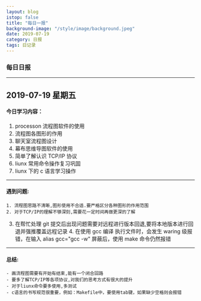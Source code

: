 ```yaml
---
layout: blog
istop: false
title: "每日一报"
background-image: "/style/image/background.jpeg"
date: 2019-07-19
category: 日报
tags: 日记录
---
```


### 每日日报

---

## 2019-07-19 星期五

#### 今日学习内容：

1. processon 流程图软件的使用
2. 流程图各图形的作用
3. 聊天室流程图设计
4. 幕布思维导图软件的使用
5. 简单了解认识 TCP/IP 协议
6. liunx 常用命令操作复习巩固
7. liunx 下的 c 语言学习操作

---

#### 遇到问题:

    1. 流程图思路不清晰,图形使用不合适.要严格区分各种图形的作用范围
    2. 对于TCP/IP的理解不够深刻,需要花一定时间再做更深的了解

3. 在帮忙处理 git 提交后出现问题需要对远程进行版本回退,要将本地版本进行回退并强推覆盖远程记录
   4. 在使用 gcc 编译 执行文件时，会发生 waring 级报错，在输入 alias gcc="gcc -w" 屏蔽后，使用 make 命令仍然报错

---

#### 总结:

    - 画流程图需要有开始有结束,能有一个闭合回路
    - 要多了解TCP/IP等各项协议,对我们的思考方式有很大的提升
    - 对于liunx命令要多使用,多测试
    - c语言的书写规范很重要，例如：Makefile中，要使用tab键，如果缺少空格则会报错

​
